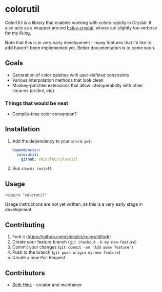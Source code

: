 # colorutil

ColorUtil is a library that enables working with colors rapidly in Crystal.
It also acts as a wrapper around
[hsluv-crystal](https://github.com/hsluv/hsluv-crystal), whose api slightly
too verbose for my liking.

Note that this is in very early development - many features that I'd like to
add haven't been implemented yet. Better documentation is to come soon.

## Goals
- Generation of color palettes with user-defined constraints
- Various interpolation methods that look clean
- Monkey-patched extensions that allow interoperability with other libraries (crsfml, etc)

### Things that would be neat
- Compile-time color conversion?

## Installation

1. Add the dependency to your `shard.yml`:

   ```yaml
   dependencies:
     colorutil:
       github: shinzlet/colorutil
   ```

2. Run `shards install`

## Usage

```crystal
require "colorutil"
```

Usage instructions are not yet written, as this is a very early stage in
development.

## Contributing

1. Fork it (<https://github.com/shinzlet/colorutil/fork>)
2. Create your feature branch (`git checkout -b my-new-feature`)
3. Commit your changes (`git commit -am 'Add some feature'`)
4. Push to the branch (`git push origin my-new-feature`)
5. Create a new Pull Request

## Contributors

- [Seth Hinz](https://github.com/shinzlet) - creator and maintainer
